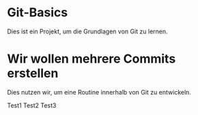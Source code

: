 # Git-Basics
Dies ist ein Projekt, um die Grundlagen von Git zu lernen.

# Wir wollen mehrere Commits erstellen
Dies nutzen wir, um eine Routine innerhalb von Git zu entwickeln.

Test1
Test2
Test3

